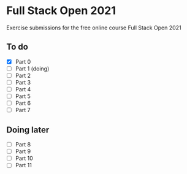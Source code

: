 # Full Stack Open 2021
Exercise submissions for the free online course Full Stack Open 2021

## To do
- [x] Part 0 
- [ ] Part 1 (doing)
- [ ] Part 2
- [ ] Part 3
- [ ] Part 4
- [ ] Part 5
- [ ] Part 6
- [ ] Part 7

## Doing later
- [ ] Part 8
- [ ] Part 9
- [ ] Part 10
- [ ] Part 11
